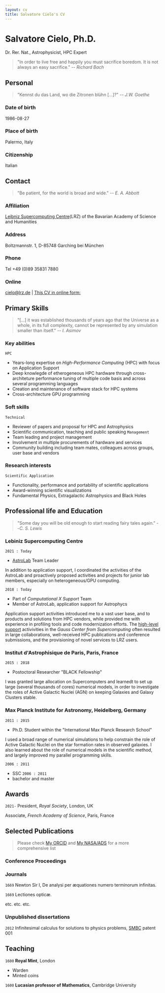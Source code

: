 ```yaml
---
layout: cv
title: Salvatore Cielo's CV
---
```

# Salvatore Cielo, Ph.D.
Dr. Rer. Nat., Astrophysicist, HPC Expert
>  "In order to live free and happily
>   you must sacrifice boredom. 
>   It is not always an easy sacrifice."
> -- _Richard Bach_

## Personal

> "Kennst du das Land, wo die Zitronen blühn [...]?"
> -- _J.W. Goethe_

### Date of birth
1986-08-27
### Place of birth
Palermo, Italy
### Citizenship
Italian

## Contact 
> "Be patient, for the world is broad and wide."
> -- _E. A. Abbott_

### Affiliation
[Leibniz Supercomputing Centre](https://www.lrz.de/)(LRZ) of the Bavarian Academy of Science and Humanities

### Address
Boltzmannstr. 1, D-85748 Garching bei München

### Phone
Tel +49 (0)89 35831 7880

### Online
<div id="webaddress">
<a href="cielo@lrz.de">cielo@lrz.de</a>
| <a href="https://sacielo.github.io/markdown-cv/"> This CV in online form:  </a>
</div>

## Primary Skills
> "[...] it was established thousands of years ago that
> the Universe as a whole, in its full complexity, cannot
> be represented by any simulation smaller than itself."
> -- _I. Asimov_

### Key abilities
`HPC`
- Years-long expertise on _High-Performance Computing_ (HPC) with focus on Application Support
- Deep knowlegde of etherogeneous HPC hardware through cross-architeture performance tuning of multiple code basis and across several programming languages
- Creation and maintenance of software stack for HPC systems
- Cross-architecture GPU programming
  
### Soft skills
`Technical`
- Reviewer of papers and proposal for HPC and Astrophysics
- Scientific communication, teaching and public speaking
`Management`  
- Team leading and project management
- Involvement in multiple procurements of hardware and services
- Community building including team mates, colleagues across groups, user base and vendors

### Research interests
`Scientific Application`
- Functionality, performance and portability of scientific applications
- Award-winning scientific visualizations
- Fundamental Physics, Extragalactic Astrophysics and Black Holes

## Professional life and Education 
> "Some day you will be old enough to start reading fairy tales again."
> --_C. S. Lewis_

### Lebiniz Supercomputing Centre
`2021 : Today`
- [AstroLab](https://doku.lrz.de/astrolab-10746577.html) Team Leader
  
In addition to application support, I coordinated the activities of the AstroLab and proactively proposed activities and projects for junior lab members, especially on heterogeneous/GPU computing.

`2018 : Today`
- Part of _Computational X Support_ Team
- Member of AstroLab, application support for Astrophycs
  
Application support activities introduced me to a vast user base, and to products and solutions from HPC vendors, while provided me with experience in profiling tools and code modernization efforts.
The [high-level support](https://doku.lrz.de/high-level-support-projects-10747323.html) activivities in the _Gauss Center from Supercomputing_ often resulted in large collaborations, well-received HPC publications and conference submissions, and the provisioning of novel services to LRZ users.

### Institut d'Astrophisique de Paris, Paris, France
`2015 : 2018`
- Postoctoral Researcher  "BLACK Fellowship"

I was granted large allocation on Supercomputers and learnedt to set up large (several thousands of cores) numerical models, in order to investigate the roles of Active Galactic Nuclei (AGN) on keeping Galaxies and Galaxy Clusters stable. 

### Max Planck Institute for Astronomy, Heidelberg, Germany
`2011 : 2015` 
- Ph.D. Student within the "International Max Planck Research School"

I used a broad range of numerical simulations to help constrain the role of Active Galactic Nuclei on the star formation rates in observed galaxies. 
I also learned about the role of numerical models in the scientific method, and largely improved my parallel programming skills.
  
`2006 : 2011`
- SSC
`2006 : 2011`
- bachelor and master

## Awards

`2021-`
President, *Royal Society*, London, UK

Associate, *French Academy of Science*, Paris, France

## Selected Publications

> Please check [My ORCID](https://orcid.org/my-orcid?orcid=0000-0002-2019-8187)  and 
> [My NASA/ADS](https://ui.adsabs.harvard.edu/search/q=author%3A%22Cielo%2C%20Salvatore%22&sort=date%20desc%2C%20bibcode%20desc&p_=0)
> for a more comprehensive list

### Conference Proceedings

### Journals

`1669`
Newton Sir I, De analysi per æquationes numero terminorum infinitas. 

`1669`
Lectiones opticæ.

etc. etc. etc.

### Unpublished dissertations

`2012`
Infinitesimal calculus for solutions to physics problems, [SMBC](http://www.techdirt.com/articles/20121011/09312820678/if-patents-had-been-around-time-newton.shtml) patent 001


## Teaching 

`1600`
__Royal Mint__, London

- Warden
- Minted coins

`1600`
__Lucasian professor of Mathematics__, Cambridge University



<!-- ### Footer

Last updated: May 2013 -->


